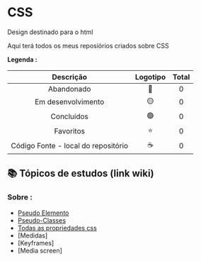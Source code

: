 # CSS

  Design destinado para o html
 
<p> Aqui terá todos os meus reposiórios criados sobre CSS </p>
 

<strong> Legenda :</strong>

|Descrição | Logotipo   | Total |
|:--: |:--:|:--:|
| Abandonado | 🔴 | 0 |
| Em desenvolvimento    |  🟡  | 0 |
| Concluídos    |  🟢  | 0 |
| Favoritos | ⭐ | 0 |
| Código Fonte - local do repositório | ☕| 0 |



## 📚 Tópicos de estudos (link wiki)  
### Sobre :

* [Pseudo Elemento](https://github.com/LeandroPereira2603/CSS/wiki/Pseudo-Elemento)
* [Pseudo-Classes](https://github.com/LeandroPereira2603/CSS/wiki/Pseudo%E2%80%90classes)
* [Todas as propriedades css](https://github.com/LeandroPereira2603/CSS/wiki/Todas-as-prorpiedades)
* [Medidas]
* [Keyframes]
* [Media screen]
